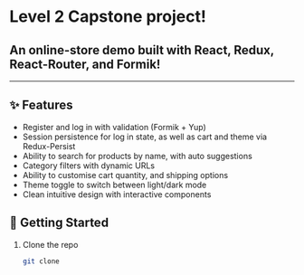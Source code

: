 # Level 2 Capstone project!

## An online-store demo built with React, Redux, React-Router, and Formik!

---

## ✨ Features

- Register and log in with validation (Formik + Yup)
- Session persistence for log in state, as well as cart and theme via Redux-Persist
- Ability to search for products by name, with auto suggestions
- Category filters with dynamic URLs
- Ability to customise cart quantity, and shipping options
- Theme toggle to switch between light/dark mode
- Clean intuitive design with interactive components

## 🚀 Getting Started

1. Clone the repo
   ```bash
   git clone
   ```

